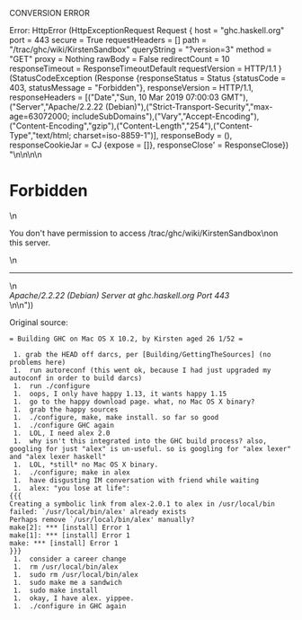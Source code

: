 CONVERSION ERROR

Error: HttpError (HttpExceptionRequest Request {
  host                 = "ghc.haskell.org"
  port                 = 443
  secure               = True
  requestHeaders       = []
  path                 = "/trac/ghc/wiki/KirstenSandbox"
  queryString          = "?version=3"
  method               = "GET"
  proxy                = Nothing
  rawBody              = False
  redirectCount        = 10
  responseTimeout      = ResponseTimeoutDefault
  requestVersion       = HTTP/1.1
}
 (StatusCodeException (Response {responseStatus = Status {statusCode = 403, statusMessage = "Forbidden"}, responseVersion = HTTP/1.1, responseHeaders = [("Date","Sun, 10 Mar 2019 07:00:03 GMT"),("Server","Apache/2.2.22 (Debian)"),("Strict-Transport-Security","max-age=63072000; includeSubDomains"),("Vary","Accept-Encoding"),("Content-Encoding","gzip"),("Content-Length","254"),("Content-Type","text/html; charset=iso-8859-1")], responseBody = (), responseCookieJar = CJ {expose = []}, responseClose' = ResponseClose}) "<!DOCTYPE HTML PUBLIC \"-//IETF//DTD HTML 2.0//EN\">\n<html><head>\n<title>403 Forbidden</title>\n</head><body>\n<h1>Forbidden</h1>\n<p>You don't have permission to access /trac/ghc/wiki/KirstenSandbox\non this server.</p>\n<hr>\n<address>Apache/2.2.22 (Debian) Server at ghc.haskell.org Port 443</address>\n</body></html>\n"))

Original source:

```trac
= Building GHC on Mac OS X 10.2, by Kirsten aged 26 1/52 =

 1. grab the HEAD off darcs, per [Building/GettingTheSources] (no problems here)
 1.  run autoreconf (this went ok, because I had just upgraded my autoconf in order to build darcs)
 1.  run ./configure
 1.  oops, I only have happy 1.13, it wants happy 1.15
 1.  go to the happy download page. what, no Mac OS X binary?
 1.  grab the happy sources
 1.  ./configure, make, make install. so far so good
 1.  ./configure GHC again
 1.  LOL, I need alex 2.0
 1.  why isn't this integrated into the GHC build process? also, googling for just "alex" is un-useful. so is googling for "alex lexer" and "alex lexer haskell"
 1.  LOL, *still* no Mac OS X binary.
 1.  ./configure; make in alex
 1.  have disgusting IM conversation with friend while waiting
 1.  alex: "you lose at life":
{{{
Creating a symbolic link from alex-2.0.1 to alex in /usr/local/bin failed: `/usr/local/bin/alex' already exists
Perhaps remove `/usr/local/bin/alex' manually?
make[2]: *** [install] Error 1
make[1]: *** [install] Error 1
make: *** [install] Error 1
}}}
 1.  consider a career change
 1.  rm /usr/local/bin/alex
 1.  sudo rm /usr/local/bin/alex
 1.  sudo make me a sandwich
 1.  sudo make install
 1.  okay, I have alex. yippee.
 1.  ./configure in GHC again

```
